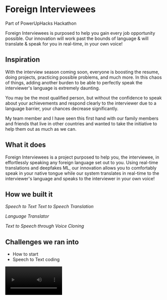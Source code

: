 # Foreign Interviewees
Part of PowerUpHacks Hackathon

Foreign Interviewees is purposed to help you gain every job opportunity possible. Our innovation will work past the bounds of language & will translate & speak for you in real-time, in your own voice!

## Inspiration
With the interview season coming soon, everyone is boosting the resume, doing projects, practicing possible problems, and much more. In this chaos of things, adding another burden to be able to perfectly speak the interviewer's language is extremely daunting. 

You may be the most qualified person, but without the confidence to speak about your achievements and respond clearly to the interviewer due to a language barrier, your chances decrease significantly.

My team member and I have seen this first hand with our family members and friends that live in other countries and wanted to take the initiative to help them out as much as we can.

## What it does
Foreign Interviewees is a project purposed to help you, the interviewee, in effortlessly speaking any foreign language set out to you. 
Using real-time translations and deepfakes ML, our innovation allows you to comfortably speak in your native tongue while our system translates in real-time to the interviewer's language and speaks to the interviewer in your own voice!

## How we built it
_Speech to Text_
_Text to Speech_
_Translation_

_Language Translator_

_Text to Speech through Voice Cloning_

## Challenges we ran into
* How to start
* Speech to Text coding



<video src='https://youtu.be/BCIKo0d5z5s' width=180/>

## Accomplishments that we're proud of
* Getting the translator to actually work
* Getting real-time audio recording and converting to different language on the spot
* This entire project is an accomplishment that we are both proud of
* The fact that everything works 

## What we learned
Combination of Natural Language Processing & the opportunities and challenges it holds, as well as machine learning frameworks, networks, and techniques, including integrating APIs into our program.

## What's next for Foreign Interviewees
Our next step is integrating our project with Google Meet, Zoom, and other meeting applications as an extension. 

We will also take steps in making our tool sound more like the user: precising our deep learning framework in our implementation of the real-time Text-To-Speech Synthesis. We may try altering our Tacotron architecture or add more layers as to make our synthesized voice sound clearer and more like the individual.
